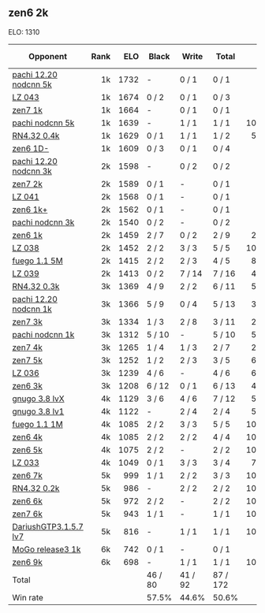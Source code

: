 ## zen6 2k ##

ELO: 1310

Opponent | Rank | ELO | Black | Write | Total | Win rate
---------|-----:|----:|-------|-------|-------|-------:
[pachi 12.20 nodcnn 5k](pachi%2012.20%20nodcnn%205k.md) | 1k | 1732 | - | 0 / 1 | 0 / 1 | 0.0%
[LZ 043](LZ%20043.md) | 1k | 1674 | 0 / 2 | 0 / 1 | 0 / 3 | 0.0%
[zen7 1k](zen7%201k.md) | 1k | 1664 | - | 0 / 1 | 0 / 1 | 0.0%
[pachi nodcnn 5k](pachi%20nodcnn%205k.md) | 1k | 1639 | - | 1 / 1 | 1 / 1 | 100.0%
[RN4.32 0.4k](RN4.32%200.4k.md) | 1k | 1629 | 0 / 1 | 1 / 1 | 1 / 2 | 50.0%
[zen6 1D-](zen6%201D-.md) | 1k | 1609 | 0 / 3 | 0 / 1 | 0 / 4 | 0.0%
[pachi 12.20 nodcnn 3k](pachi%2012.20%20nodcnn%203k.md) | 2k | 1598 | - | 0 / 2 | 0 / 2 | 0.0%
[zen7 2k](zen7%202k.md) | 2k | 1589 | 0 / 1 | - | 0 / 1 | 0.0%
[LZ 041](LZ%20041.md) | 2k | 1568 | 0 / 1 | - | 0 / 1 | 0.0%
[zen6 1k+](zen6%201k+.md) | 2k | 1562 | 0 / 1 | - | 0 / 1 | 0.0%
[pachi nodcnn 3k](pachi%20nodcnn%203k.md) | 2k | 1540 | 0 / 2 | - | 0 / 2 | 0.0%
[zen6 1k](zen6%201k.md) | 2k | 1459 | 2 / 7 | 0 / 2 | 2 / 9 | 22.2%
[LZ 038](LZ%20038.md) | 2k | 1452 | 2 / 2 | 3 / 3 | 5 / 5 | 100.0%
[fuego 1.1 5M](fuego%201.1%205M.md) | 2k | 1415 | 2 / 2 | 2 / 3 | 4 / 5 | 80.0%
[LZ 039](LZ%20039.md) | 2k | 1413 | 0 / 2 | 7 / 14 | 7 / 16 | 43.8%
[RN4.32 0.3k](RN4.32%200.3k.md) | 3k | 1369 | 4 / 9 | 2 / 2 | 6 / 11 | 54.5%
[pachi 12.20 nodcnn 1k](pachi%2012.20%20nodcnn%201k.md) | 3k | 1366 | 5 / 9 | 0 / 4 | 5 / 13 | 38.5%
[zen7 3k](zen7%203k.md) | 3k | 1334 | 1 / 3 | 2 / 8 | 3 / 11 | 27.3%
[pachi nodcnn 1k](pachi%20nodcnn%201k.md) | 3k | 1312 | 5 / 10 | - | 5 / 10 | 50.0%
[zen7 4k](zen7%204k.md) | 3k | 1265 | 1 / 4 | 1 / 3 | 2 / 7 | 28.6%
[zen7 5k](zen7%205k.md) | 3k | 1252 | 1 / 2 | 2 / 3 | 3 / 5 | 60.0%
[LZ 036](LZ%20036.md) | 3k | 1239 | 4 / 6 | - | 4 / 6 | 66.7%
[zen6 3k](zen6%203k.md) | 3k | 1208 | 6 / 12 | 0 / 1 | 6 / 13 | 46.2%
[gnugo 3.8 lvX](gnugo%203.8%20lvX.md) | 4k | 1129 | 3 / 6 | 4 / 6 | 7 / 12 | 58.3%
[gnugo 3.8 lv1](gnugo%203.8%20lv1.md) | 4k | 1122 | - | 2 / 4 | 2 / 4 | 50.0%
[fuego 1.1 1M](fuego%201.1%201M.md) | 4k | 1085 | 2 / 2 | 3 / 3 | 5 / 5 | 100.0%
[zen6 4k](zen6%204k.md) | 4k | 1085 | 2 / 2 | 2 / 2 | 4 / 4 | 100.0%
[zen6 5k](zen6%205k.md) | 4k | 1075 | 2 / 2 | - | 2 / 2 | 100.0%
[LZ 033](LZ%20033.md) | 4k | 1049 | 0 / 1 | 3 / 3 | 3 / 4 | 75.0%
[zen6 7k](zen6%207k.md) | 5k | 999 | 1 / 1 | 2 / 2 | 3 / 3 | 100.0%
[RN4.32 0.2k](RN4.32%200.2k.md) | 5k | 986 | - | 2 / 2 | 2 / 2 | 100.0%
[zen6 6k](zen6%206k.md) | 5k | 972 | 2 / 2 | - | 2 / 2 | 100.0%
[zen7 6k](zen7%206k.md) | 5k | 943 | 1 / 1 | - | 1 / 1 | 100.0%
[DariushGTP3.1.5.7 lv7](DariushGTP3.1.5.7%20lv7.md) | 5k | 816 | - | 1 / 1 | 1 / 1 | 100.0%
[MoGo release3 1k](MoGo%20release3%201k.md) | 6k | 742 | 0 / 1 | - | 0 / 1 | 0.0%
[zen6 9k](zen6%209k.md) | 6k | 698 | - | 1 / 1 | 1 / 1 | 100.0%
Total | | | 46 / 80 | 41 / 92 | 87 / 172 | 
Win rate| | | 57.5% | 44.6% | 50.6% | 
